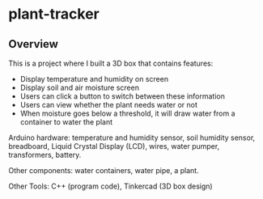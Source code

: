 # plant-tracker
<h2>Overview</h2>
<p>This is a project where I built a 3D box that contains features:</p>
<ul>
  <li>Display temperature and humidity on screen</li>
  <li>Display soil and air moisture screen</li>
  <li>Users can click a button to switch between these information</li>
  <li>Users can view whether the plant needs water or not</li>
  <li>When moisture goes below a threshold, it will draw water from a container to water the plant</li>
</ul>
  
<p>Arduino hardware: temperature and humidity sensor, soil humidity sensor, breadboard, Liquid Crystal Display (LCD), wires, water pumper, transformers, battery.</p>
<p>Other components: water containers, water pipe, a plant.
<p>Other Tools: C++ (program code), Tinkercad (3D box design)</p>
